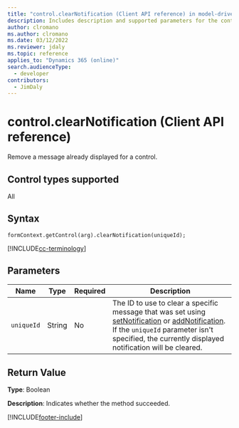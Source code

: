 ```yaml
---
title: "control.clearNotification (Client API reference) in model-driven apps"
description: Includes description and supported parameters for the control.clearNotification method.
author: clromano
ms.author: clromano
ms.date: 03/12/2022
ms.reviewer: jdaly
ms.topic: reference
applies_to: "Dynamics 365 (online)"
search.audienceType: 
  - developer
contributors:
  - JimDaly
---
```

# control.clearNotification (Client API reference)

Remove a message already displayed for a control.

## Control types supported

All

## Syntax

`formContext.getControl(arg).clearNotification(uniqueId);`

[!INCLUDE[cc-terminology](../../../../data-platform/includes/cc-terminology.md)]

## Parameters

|Name | Type | Required | Description|
|--|--|--|--|
|`uniqueId` |String |No|The ID to use to clear a specific message that was set using [setNotification](setNotification.md) or [addNotification](addNotification.md). If the `uniqueId` parameter isn't specified, the currently displayed notification will be cleared.|


## Return Value

**Type**: Boolean 

**Description**: Indicates whether the method succeeded. 



[!INCLUDE[footer-include](../../../../../includes/footer-banner.md)]
